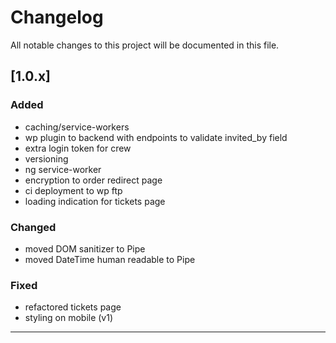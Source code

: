 # Changelog

All notable changes to this project will be documented in this file.

## [1.0.x]

### Added

- caching/service-workers
- wp plugin to backend with endpoints to validate invited_by field
- extra login token for crew
- versioning
- ng service-worker
- encryption to order redirect page
- ci deployment to wp ftp
- loading indication for tickets page

### Changed

- moved DOM sanitizer to Pipe
- moved DateTime human readable to Pipe

### Fixed

- refactored tickets page
- styling on mobile (v1)

---
